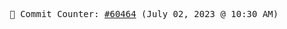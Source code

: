 <p align="center">
    <samp>
        📮 Commit Counter: <a href="https://github.com/Javascript-void0/Javascript-void0/commits/main">#60464</a> (July 02, 2023 @ 10:30 AM)
    </samp>
</p>